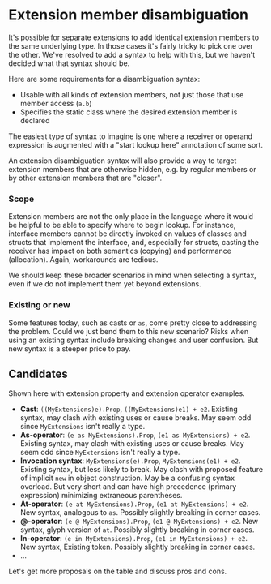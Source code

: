 # Extension member disambiguation

It's possible for separate extensions to add identical extension members to the same underlying type. In those cases it's fairly tricky to pick one over the other. We've resolved to add a syntax to help with this, but we haven't decided what that syntax should be.

Here are some requirements for a disambiguation syntax:

- Usable with all kinds of extension members, not just those that use member access (`a.b`)
- Specifies the static class where the desired extension member is declared

The easiest type of syntax to imagine is one where a receiver or operand expression is augmented with a "start lookup here" annotation of some sort.

An extension disambiguation syntax will also provide a way to target extension members that are otherwise hidden, e.g. by regular members or by other extension members that are "closer".

### Scope

Extension members are not the only place in the language where it would be helpful to be able to specify where to begin lookup. For instance, interface members cannot be directly invoked on values of classes and structs that implement the interface, and, especially for structs, casting the receiver has impact on both semantics (copying) and performance (allocation). Again, workarounds are tedious.

We should keep these broader scenarios in mind when selecting a syntax, even if we do not implement them yet beyond extensions.

### Existing or new

Some features today, such as casts or `as`, come pretty close to addressing the problem. Could we just bend them to this new scenario? Risks when using an existing syntax include breaking changes and user confusion. But new syntax is a steeper price to pay.

## Candidates

Shown here with extension property and extension operator examples.

- **Cast**: `((MyExtensions)e).Prop`, `((MyExtensions)e1) + e2`. Existing syntax, may clash with existing uses or cause breaks. May seem odd since `MyExtensions` isn't really a type. 
- **As-operator**: `(e as MyExtensions).Prop`, `(e1 as MyExtensions) + e2`. Existing syntax, may clash with existing uses or cause breaks. May seem odd since `MyExtensions` isn't really a type. 
- **Invocation syntax**: `MyExtensions(e).Prop`, `MyExtensions(e1) + e2`. Existing syntax, but less likely to break. May clash with proposed feature of implicit `new` in object construction. May be a confusing syntax overload. But very short and can have high precedence (primary expression) minimizing extraneous parentheses.
- **At-operator**: `(e at MyExtensions).Prop`, `(e1 at MyExtensions) + e2`. New syntax, analogous to `as`. Possibly slightly breaking in corner cases.
- **@-operator**: `(e @ MyExtensions).Prop`, `(e1 @ MyExtensions) + e2`. New syntax, glyph version of `at`. Possibly slightly breaking in corner cases.
- **In-operator**: `(e in MyExtensions).Prop`, `(e1 in MyExtensions) + e2`. New syntax, Existing token. Possibly slightly breaking in corner cases.
- ...

Let's get more proposals on the table and discuss pros and cons.

